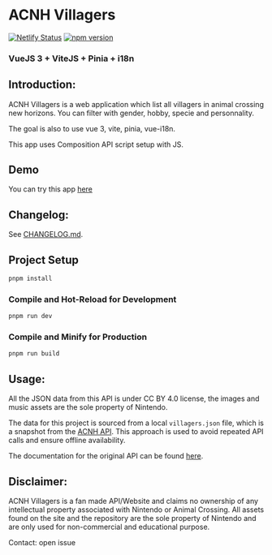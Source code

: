 # ACNH Villagers

[![Netlify Status](https://api.netlify.com/api/v1/badges/YOUR_BADGE_ID/deploy-status)](https://app.netlify.com/sites/acnh-villagers/deploys)
[![npm version](https://badge.fury.io/js/list-villagers.svg)](https://badge.fury.io/js/list-villagers)

### VueJS 3 + ViteJS + Pinia + i18n

## Introduction:

ACNH Villagers is a web application which list all villagers in animal crossing new horizons.
You can filter with gender, hobby, specie and personnality.

The goal is also to use vue 3, vite, pinia, vue-i18n.

This app uses Composition API script setup with JS.

## Demo

You can try this app [here](https://acnh-villagers.netlify.app/)

## Changelog:

See [CHANGELOG.md](https://github.com/JereMiO/ACNH-Villagers/blob/master/CHANGELOG.md).

## Project Setup

```sh
pnpm install
```

### Compile and Hot-Reload for Development

```sh
pnpm run dev
```

### Compile and Minify for Production

```sh
pnpm run build
```

## Usage:

All the JSON data from this API is under CC BY 4.0 license, the images and music assets are the sole property of Nintendo.

The data for this project is sourced from a local `villagers.json` file, which is a snapshot from the [ACNH API](https://acnhapi.com/doc). This approach is used to avoid repeated API calls and ensure offline availability.

The documentation for the original API can be found [here](https://acnhapi.com/doc).

## Disclaimer:

ACNH Villagers is a fan made API/Website and claims no ownership of any intellectual property associated with Nintendo or Animal Crossing. All assets found on the site and the repository are the sole property of Nintendo and are only used for non-commercial and educational purpose.

Contact: open issue
